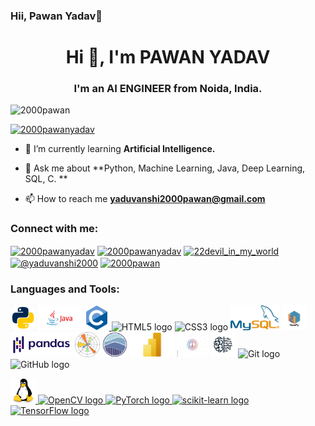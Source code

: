 ### Hii, Pawan Yadav👋

<h1 align="center">Hi 👋, I'm PAWAN YADAV</h1>
<h3 align="center">I'm an AI ENGINEER from Noida, India.</h3>

<p align="left"> <img src="https://komarev.com/ghpvc/?username=2000pawan&label=Profile%20views&color=0e75b6&style=flat" alt="2000pawan" /> </p>

<p align="left"> <a href="https://twitter.com/2000pawanyadav" target="blank"><img src="https://img.shields.io/twitter/follow/2000pawanyadav?logo=twitter&style=for-the-badge" alt="2000pawanyadav" /></a> </p>

- 🌱 I’m currently learning **Artificial Intelligence.**

- 💬 Ask me about **Python, Machine Learning, Java, Deep Learning, SQL, C. **

- 📫 How to reach me **yaduvanshi2000pawan@gmail.com**

<h3 align="left">Connect with me:</h3>
<p align="left">
<a href="https://twitter.com/2000pawanyadav" target="blank"><img align="center" src="https://raw.githubusercontent.com/rahuldkjain/github-profile-readme-generator/master/src/images/icons/Social/twitter.svg" alt="2000pawanyadav" height="30" width="40" /></a>
<a href="https://linkedin.com/in/2000pawanyadav" target="blank"><img align="center" src="https://raw.githubusercontent.com/rahuldkjain/github-profile-readme-generator/master/src/images/icons/Social/linked-in-alt.svg" alt="2000pawanyadav" height="30" width="40" /></a>
<a href="https://instagram.com/2000pawanyadav" target="blank"><img align="center" src="https://raw.githubusercontent.com/rahuldkjain/github-profile-readme-generator/master/src/images/icons/Social/instagram.svg" alt="22devil_in_my_world" height="30" width="40" /></a>
<a href=https://www.hackerrank.com/profile/yaduvanshi2000 target="blank"><img align="center" src="https://raw.githubusercontent.com/rahuldkjain/github-profile-readme-generator/master/src/images/icons/Social/hackerrank.svg" alt="@yaduvanshi2000" height="30" width="40" /></a>
<a href="https://www.leetcode.com/2000pawan" target="blank"><img align="center" src="https://raw.githubusercontent.com/rahuldkjain/github-profile-readme-generator/master/src/images/icons/Social/leet-code.svg" alt="2000pawan" height="30" width="40" /></a>
</p>

<h3 align="left">Languages and Tools:</h3>
<div align="left">
  <p align="left">
    <img src='python.jpg' height="40" alt="Python logo" />
    <img src='img1.png' height="40" alt="Java logo" />
    <a href="https://www.cprogramming.com/" target="_blank" rel="noreferrer">
      <img src="https://raw.githubusercontent.com/devicons/devicon/master/icons/c/c-original.svg" alt="C logo" height="40" />
    </a>
    <img src="https://cdn.jsdelivr.net/gh/devicons/devicon/icons/html5/html5-original.svg" height="40" alt="HTML5 logo" />
    <img src="https://cdn.jsdelivr.net/gh/devicons/devicon/icons/css3/css3-original.svg" height="40" alt="CSS3 logo" />
    <img src="mysql.png" height="40" alt="MySQL logo" />
    <img src="numpy.png" height="40" alt="NumPy logo" />
    <img src="Pandas.png" height="40" alt="Pandas logo" />
    <img src="mat.png" height="40" alt="Matplotlib logo" />
    <img src="seaborn.png" height="40" alt="Seaborn logo" />
    <img src="power.jpg" height="40" alt="Power BI logo" />
    <img src="ds.jpg" height="40" alt="Data Science logo" />
    <img src="ml.png" height="40" alt="Machine Learning logo" />
    <img src="https://cdn.jsdelivr.net/gh/devicons/devicon/icons/git/git-original.svg" height="40" alt="Git logo" />
    <img src="https://skillicons.dev/icons?i=github" height="40" alt="GitHub logo" />
  </p>
  <p align="left">
    <a href="https://www.linux.org/" target="_blank" rel="noreferrer">
      <img src="https://raw.githubusercontent.com/devicons/devicon/master/icons/linux/linux-original.svg" alt="Linux logo" height="40" />
    </a>
    <a href="https://opencv.org/" target="_blank" rel="noreferrer">
      <img src="https://www.vectorlogo.zone/logos/opencv/opencv-icon.svg" alt="OpenCV logo" height="40" />
    </a>
    <a href="https://pytorch.org/" target="_blank" rel="noreferrer">
      <img src="https://www.vectorlogo.zone/logos/pytorch/pytorch-icon.svg" alt="PyTorch logo" height="40" />
    </a>
    <a href="https://scikit-learn.org/" target="_blank" rel="noreferrer">
      <img src="https://upload.wikimedia.org/wikipedia/commons/0/05/Scikit_learn_logo_small.svg" alt="scikit-learn logo" height="40" />
    </a>
    <a href="https://www.tensorflow.org" target="_blank" rel="noreferrer">
      <img src="https://www.vectorlogo.zone/logos/tensorflow/tensorflow-icon.svg" alt="TensorFlow logo" height="40" />
    </a>
  </p>
</div>
